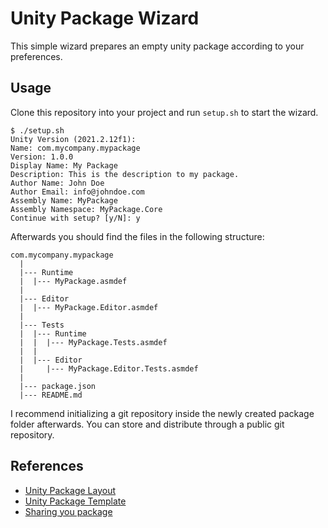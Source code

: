 # Unity Package Wizard

This simple wizard prepares an empty unity package according to your preferences.

## Usage

Clone this repository into your project and run `setup.sh` to start the wizard.

```
$ ./setup.sh
Unity Version (2021.2.12f1):
Name: com.mycompany.mypackage
Version: 1.0.0
Display Name: My Package
Description: This is the description to my package.
Author Name: John Doe
Author Email: info@johndoe.com
Assembly Name: MyPackage
Assembly Namespace: MyPackage.Core
Continue with setup? [y/N]: y
```

Afterwards you should find the files in the following structure:

```
com.mycompany.mypackage
  |
  |--- Runtime
  |  |--- MyPackage.asmdef
  |
  |--- Editor
  |  |--- MyPackage.Editor.asmdef
  |
  |--- Tests
  |  |--- Runtime
  |  |  |--- MyPackage.Tests.asmdef
  |  |
  |  |--- Editor
  |     |--- MyPackage.Editor.Tests.asmdef
  |
  |--- package.json
  |--- README.md
```

I recommend initializing a git repository inside the newly created package folder afterwards.
You can store and distribute through a public git repository.

## References

- [Unity Package Layout](https://docs.unity3d.com/Manual/cus-layout.html)
- [Unity Package Template](https://github.com/yanicksenn/unity-package-template)
- [Sharing you package](https://docs.unity3d.com/Manual/cus-share.html)
